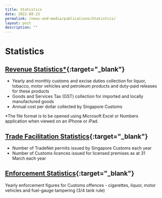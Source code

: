 ```yaml
---
title: Statistics
date: 2022-08-23
permalink: /news-and-media/publications/Statistics/
layout: post
description: ""
---
```


# Statistics

## [Revenue Statistics*](https://go.gov.sg/revenuestats-jun22){:target="_blank"} 

-   Yearly and monthly customs and excise duties collection for liquor, tobacco, motor vehicles and petroleum products and duty-paid releases for these products
-   Goods and Services Tax (GST) collection for imported and locally manufactured goods
-   Annual cost per dollar collected by Singapore Customs

*The file format is to be opened using Microsoft Excel or Numbers application when viewed on an iPhone or iPad.

## [Trade Facilitation Statistics](/files/news-and-media/TradeFacilitationStatsFY17FY21.pdf){:target="_blank"} 

-   Number of TradeNet permits issued by Singapore Customs each year
-   Number of Customs licences issued for licensed premises as at 31 March each year

## [Enforcement Statistics](https://go.gov.sg/enforcement-stats-cy2021){:target="_blank"} 

Yearly enforcement figures for Customs offences - cigarettes, liquor, motor vehicles and fuel-gauge tampering (3/4 tank rule)